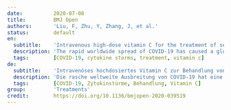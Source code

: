 ```yaml
---
date:          2020-07-08
title:         BMJ Open
authors:       'Liu, F, Zhu, Y, Zhang, J, et al.'
status:        default
en:
  subtitle:    'Intravenous high-dose vitamin C for the treatment of severe COVID-19: study protocol for a multicentre randomised controlled trial'
  description: 'The rapid worldwide spread of COVID-19 has caused a global health crisis. To date, symptomatic supportive care has been the most common treatment. It has been reported that the mechanism of COVID-19 is related to cytokine storms and subsequent immunogenic damage, especially damage to the endothelium and alveolar membrane. Vitamin C (VC), also known as L-ascorbic acid, has been shown to have antimicrobial and immunomodulatory properties. A high dose of intravenous VC (HIVC) was proven to block several key components of cytokine storms, and HIVC showed safety and varying degrees of efficacy in clinical trials conducted on patients with bacterial-induced sepsis and acute respiratory distress syndrome (ARDS). Therefore, we hypothesise that HIVC could be added to the treatment of ARDS and multiorgan dysfunction related to COVID-19. The investigators designed a multicentre prospective randomised placebo-controlled trial that is planned to recruit 308 adults diagnosed with COVID-19 and transferred into the intensive care unit. Participants will randomly receive HIVC diluted in sterile water or placebo for 7 days once enrolled. Patients with a history of VC allergy, end-stage pulmonary disease, advanced malignancy or glucose-6-phosphate dehydrogenase deficiency will be excluded. The primary outcome is ventilation-free days within 28 observational days. This is one of the first clinical trials applying HIVC to treat COVID-19, and it will provide credible efficacy and safety data. We predict that HIVC could suppress cytokine storms caused by COVID-19, help improve pulmonary function and reduce the risk of ARDS of COVID-19.'
  tags:        [COVID-19, cytokine storms, treatment, vitamin c]
de:
  subtitle:    'Intravenöses hochdosiertes Vitamin C zur Behandlung von schwerem COVID-19: Studienprotokoll für eine multizentrische randomisierte kontrollierte Studie'
  description: 'Die rasche weltweite Ausbreitung von COVID-19 hat eine globale Gesundheitskrise verursacht. Bislang war die symptomatische unterstützende Behandlung die gängigste Therapie. Berichtet wurde, dass der Mechanismus von COVID-19 mit Zytokinstürmen und nachfolgenden immunogenen Schäden zusammenhängt, insbesondere mit Schäden am Endothel und der Alveolarmembran. Vitamin C (VC), auch bekannt als L-Ascorbinsäure, hat nachweislich antimikrobielle und immunmodulatorische Eigenschaften. Eine hohe Dosis intravenöser VC (HIVC) blockiert nachweislich mehrere Schlüsselkomponenten von Zytokinstürmen, und HIVC erwies sich in klinischen Studien bei Patienten mit bakteriell bedingter Sepsis und akutem Atemnotsyndrom (ARDS) als sicher und in unterschiedlichem Maße wirksam. Daher stellen wir die Hypothese auf, dass HIVC zur Behandlung von ARDS und Multiorganversagen im Zusammenhang mit COVID-19 eingesetzt werden könnte. Die Forscher haben eine multizentrische, prospektive, randomisierte, placebokontrollierte Studie konzipiert, an der 308 Erwachsene teilnehmen sollen, bei denen COVID-19 diagnostiziert und auf die Intensivstation verlegt wurde. Die Teilnehmer erhalten nach dem Zufallsprinzip in sterilem Wasser verdünntes HIVC oder ein Placebo für 7 Tage, sobald sie eingeschrieben sind. Patienten mit einer VC-Allergie in der Vorgeschichte, einer Lungenerkrankung im Endstadium, einer fortgeschrittenen malignen Erkrankung oder einem Glucose-6-Phosphat-Dehydrogenase-Mangel werden ausgeschlossen. Das primäre Ergebnis sind beatmungsfreie Tage innerhalb von 28 Beobachtungstagen. Dies ist eine der ersten klinischen Studien, in denen HIVC zur Behandlung von COVID-19 eingesetzt wird, und sie wird glaubwürdige Daten zur Wirksamkeit und Sicherheit liefern. Wir gehen davon aus, dass HIVC die durch COVID-19 verursachten Zytokinstürme unterdrücken, zur Verbesserung der Lungenfunktion beitragen und das ARDS-Risiko von COVID-19 verringern könnte.' 
  tags:        [COVID-19, Zytokinstürme, Behandlung, Vitamin C]
group:         'Treatments'
credit:        https://doi.org/10.1136/bmjopen-2020-039519
---
```

